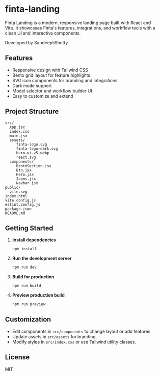 # finta-landing

Finta Landing is a modern, responsive landing page built with React and Vite. It showcases Finta's features, integrations, and workflow tools with a clean UI and interactive components.

Developed by Sandeep5Shetty

## Features

- Responsive design with Tailwind CSS
- Bento grid layout for feature highlights
- SVG icon components for branding and integrations
- Dark mode support
- Model selector and workflow builder UI
- Easy to customize and extend

## Project Structure

```
src/
  App.jsx
  index.css
  main.jsx
  assets/
	 finta-logo.svg
	 finta-logo-dark.svg
	 hero-ui-v5.webp
	 react.svg
  components/
	 BentoSection.jsx
	 Btn.jsx
	 Hero.jsx
	 Icons.jsx
	 Navbar.jsx
public/
  vite.svg
index.html
vite.config.js
eslint.config.js
package.json
README.md
```

## Getting Started

1. **Install dependencies**

   ```bash
   npm install
   ```

2. **Run the development server**

   ```bash
   npm run dev
   ```

3. **Build for production**

   ```bash
   npm run build
   ```

4. **Preview production build**
   ```bash
   npm run preview
   ```

## Customization

- Edit components in `src/components` to change layout or add features.
- Update assets in `src/assets` for branding.
- Modify styles in `src/index.css` or use Tailwind utility classes.

## License

MIT
